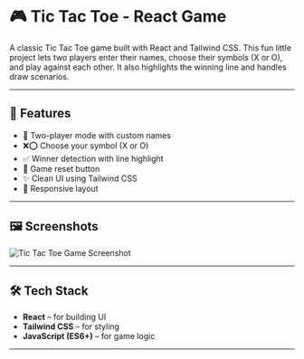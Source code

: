 # 🎮 Tic Tac Toe - React Game

A classic Tic Tac Toe game built with React and Tailwind CSS. This fun little project lets two players enter their names, choose their symbols (X or O), and play against each other. It also highlights the winning line and handles draw scenarios.

---

## 🚀 Features

- 🎲 Two-player mode with custom names
- ❌⭕ Choose your symbol (X or O)
- ✅ Winner detection with line highlight
- 🔄 Game reset button
- ✨ Clean UI using Tailwind CSS
- 📱 Responsive layout

---

## 🖼️ Screenshots

![Tic Tac Toe Game Screenshot](screenshot.png)

---

## 🛠️ Tech Stack

- **React** – for building UI
- **Tailwind CSS** – for styling
- **JavaScript (ES6+)** – for game logic

---
